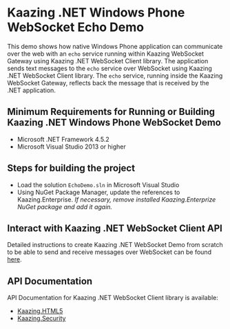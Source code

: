 # Kaazing .NET Windows Phone WebSocket Echo Demo

This demo shows how native Windows Phone application can communicate over the web with an `echo` service
running within Kaazing WebSocket Gateway using Kaazing .NET WebSocket Client library. The application
sends text messages to the `echo` service over WebSocket using Kaazing .NET WebSocket Client library.
The `echo` service, running inside the Kaazing WebSocket Gateway, reflects back the message that is
received by the .NET application. 

## Minimum Requirements for Running or Building Kaazing .NET Windows Phone WebSocket Demo

* Microsoft .NET Framework 4.5.2
* Microsoft Visual Studio 2013 or higher

## Steps for building the project

* Load the solution `EchoDemo.sln` in Microsoft Visual Studio
* Using NuGet Package Manager, update the references to Kaazing.Enterprise. *If necessary, remove installed Kaazing.Enterprize NuGet package and add it again.*

## Interact with Kaazing .NET WebSocket Client API

Detailed instructions to create Kaazing .NET WebSocket Demo from scratch to be able to send and receive messages
over WebSocket can be found [here](http://developer.kaazing.com/documentation/gateway/4.0/dev-dotnet/o_dev_dotnet.html).

## API Documentation

API Documentation for Kaazing .NET WebSocket Client library is available:

* [Kaazing.HTML5](http://developer.kaazing.com/documentation/gateway/4.0/apidoc/client/dotnet/gateway/html/N_Kaazing_HTML5.htm)
* [Kaazing.Security](http://developer.kaazing.com/documentation/gateway/4.0/apidoc/client/dotnet/gateway/html/N_Kaazing_Security.htm)
